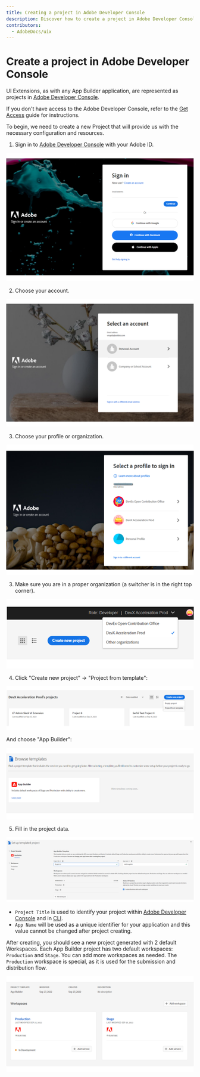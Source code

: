 ```yaml
---
title: Creating a project in Adobe Developer Console
description: Discover how to create a project in Adobe Developer Console
contributors:
  - AdobeDocs/uix
---
```


# Create a project in Adobe Developer Console

UI Extensions, as with any App Builder application, are represented as projects in [Adobe Developer Console](https://developer.adobe.com/developer-console/docs/guides/).

<InlineAlert slots="text" />

If you don't have access to the Adobe Developer Console, refer to the [Get Access](../get-access) guide for instructions.

To begin, we need to create a new Project that will provide us with the necessary configuration and resources.

1. Sign in to [Adobe Developer Console](https://developer.adobe.com/console) with your Adobe ID.

![Sign in to Adobe Developer Console](create-project-1.png)

2. Choose your account.

![Choose your account](create-project-2.png)

3. Choose your profile or organization.

![Choose your profile](create-project-3.png)

3. Make sure you are in a proper organization (a switcher is in the right top corner).

![Check organization](create-project-4.png)

4. Click "Create new project" -> "Project from template":

![Create project from template](create-project-5.png)

And choose "App Builder":

![Choose "App Builder"](create-project-6.png)

5. Fill in the project data.

![Fill the project data](create-project-7.png)

- `Project Title` is used to identify your project within [Adobe Developer Console](https://developer.adobe.com/console) and in [CLI](https://github.com/adobe/aio-cli).
- `App Name` will be used as a unique identifier for your application and this value cannot be changed after project creating.

After creating, you should see a new project generated with 2 default Workspaces.
Each App Builder project has two default workspaces: `Production` and `Stage`. You can add more workspaces as needed.
The `Production` workspace is special, as it is used for the submission and distribution flow.

![A new project with 2 default Workspaces](create-project-8.png)
